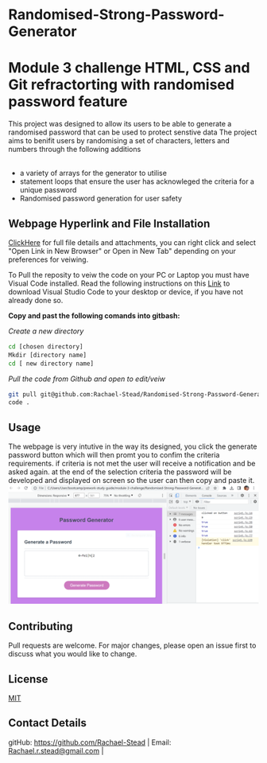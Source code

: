 # Randomised-Strong-Password-Generator
# Module 3 challenge HTML, CSS and Git refractorting with randomised password feature 
This project was designed to allow its users to be able to generate a randomised password that can be used to protect senstive data
The project aims to benifit users by randomising a set of characters, letters and numbers through the following additions <br>
<br>
* a variety of arrays for the generator to utilise
* statement loops that ensure the user has acknowleged the criteria for a unique password
* Randomised password generation for user safety

## Webpage Hyperlink and File Installation

[ClickHere](https://rachael-stead.github.io/Horiseon-Search-Engine-Optimization-and-Accessibility-Improvements-for-Client-Website) for full file details and attachments, you can right click and select "Open Link in New Browser" or Open in New Tab" depending on your preferences for veiwing.

To Pull the reposity to veiw the code on your PC or Laptop you must have Visual Code installed. Read the following instructions on this [Link](https://code.visualstudio.com/download) to download Visual Studio Code to your desktop or device, if you have not already done so.

**Copy and past the following comands into gitbash:**

*Create a new directory*
```bash
cd [chosen directory]
Mkdir [directory name]
cd [ new directory name]
```
*Pull the code from Github and open to edit/veiw*
```bash
git pull git@github.com:Rachael-Stead/Randomised-Strong-Password-Generator.git
code .
```
## Usage
The webpage is very intutive in the way its designed, you click the generate password button which will then promt you to confim the criteria requirements. if criteria is not met the user will receive a notification and be asked again. at the end of the selection criteria the password will be developed and displayed on screen so the user can then copy and paste it.
![screen_shot_password_gen](https://github.com/Rachael-Stead/Randomised-Strong-Password-Generator/blob/main/assets/img/Capturepw2.PNG)


## Contributing

Pull requests are welcome. For major changes, please open an issue first
to discuss what you would like to change.

## License

[MIT](https://choosealicense.com/licenses/mit/)

## Contact Details
gitHub: https://github.com/Rachael-Stead | Email: Rachael.r.stead@gmail.com | 
